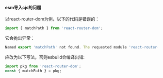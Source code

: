 
#### esm导入cjs的问题
以react-router-dom为例，以下的代码是错误的：
```js
import { matchPath } from 'react-router-dom';
```
它会抛出异常：
```js
Named export 'matchPath' not found. The requested module 'react-router-dom' is a CommonJS module,which may not support all module.exports as named exports.
```
应改为以下写法，否则esbuild会编译出错:
```js
import pkg from 'react-router-dom';
const { matchPath } = pkg;
```